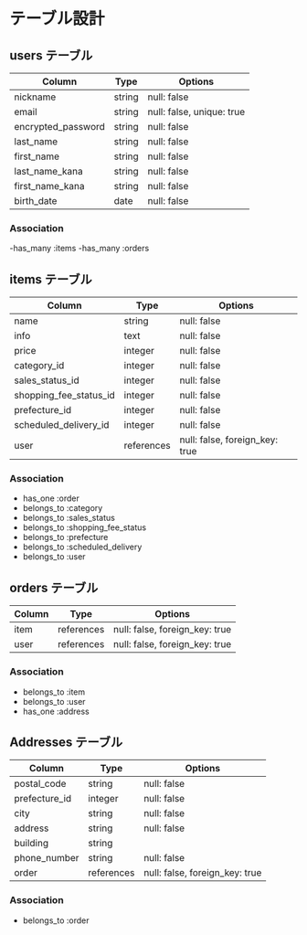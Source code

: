 # テーブル設計

## users テーブル

| Column             | Type   | Options     |
| ------------------ | ------ | ----------- |
| nickname           | string | null: false |
| email              | string | null: false, unique: true |
| encrypted_password | string | null: false |
| last_name          | string | null: false |
| first_name         | string | null: false |
| last_name_kana     | string | null: false |
| first_name_kana    | string | null: false |
| birth_date         | date   | null: false |

### Association
-has_many :items
-has_many :orders


## items テーブル

| Column                  | Type       | Options     |
| ------------------------| ---------- | ----------- |
| name                    | string     | null: false |
| info                    | text       | null: false |
| price                   | integer    | null: false |
| category_id             | integer    | null: false |
| sales_status_id         | integer    | null: false |
| shopping_fee_status_id  | integer    | null: false |
| prefecture_id           | integer    | null: false |
| scheduled_delivery_id   | integer    | null: false |
| user                    | references | null: false, foreign_key: true |

### Association
- has_one :order
- belongs_to :category
- belongs_to :sales_status
- belongs_to :shopping_fee_status
- belongs_to :prefecture
- belongs_to :scheduled_delivery
- belongs_to :user


## orders テーブル

| Column      | Type       | Options     |
| ----------- | ---------- | ------------|
| item        | references | null: false, foreign_key: true |
| user        | references | null: false, foreign_key: true |

### Association
- belongs_to :item
- belongs_to :user
- has_one :address


## Addresses テーブル

| Column        | Type       | Options     |
| ------------- | ---------- | ------------|
| postal_code   | string     | null: false |
| prefecture_id | integer    | null: false |
| city          | string     | null: false |
| address       | string     | null: false |
| building      | string     |             |
| phone_number  | string     | null: false |
| order         | references | null: false, foreign_key: true |

### Association
- belongs_to :order